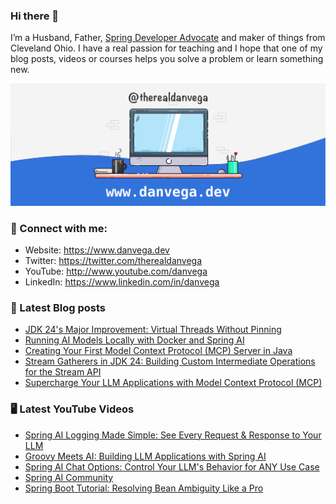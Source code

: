 ### Hi there 👋

I’m a Husband, Father, [Spring Developer Advocate](https://tanzu.vmware.com/developer/advocates/) and maker of things from Cleveland Ohio. I have a real passion for teaching and I hope that one of my blog posts, videos or courses helps you solve a problem or learn something new.

![Profile Header](./github_profile_header.png)

### 🤝 Connect with me:

- Website: https://www.danvega.dev
- Twitter: https://twitter.com/therealdanvega
- YouTube: http://www.youtube.com/danvega
- LinkedIn: https://www.linkedin.com/in/danvega

### 📝 Latest Blog posts

<!-- BLOG-POST-LIST:START -->
- [JDK 24's Major Improvement: Virtual Threads Without Pinning](https://www.danvega.dev/blog/jdk-24-virtual-threads-without-pinning)
- [Running AI Models Locally with Docker and Spring AI](https://www.danvega.dev/blog/docker-model-runner)
- [Creating Your First Model Context Protocol (MCP) Server in Java](https://www.danvega.dev/blog/creating-your-first-mcp-server-java)
- [Stream Gatherers in JDK 24: Building Custom Intermediate Operations for the Stream API](https://www.danvega.dev/blog/stream-gatherers)
- [Supercharge Your LLM Applications with Model Context Protocol (MCP)](https://www.danvega.dev/blog/model-context-protocol-introduction)<!-- BLOG-POST-LIST:END -->

### 🖥 Latest YouTube Videos

<!-- YOUTUBE:START -->
- [Spring AI Logging Made Simple: See Every Request &amp; Response to Your LLM](https://www.youtube.com/watch?v=R_BXvIKrN4c)
- [Groovy Meets AI: Building LLM Applications with Spring AI](https://www.youtube.com/watch?v=rQwm9--DMIA)
- [Spring AI Chat Options: Control Your LLM&#39;s Behavior for ANY Use Case](https://www.youtube.com/watch?v=MrC-xDvkJlE)
- [Spring AI Community](https://www.youtube.com/shorts/ueGEfejLSDY)
- [Spring Boot Tutorial: Resolving Bean Ambiguity Like a Pro](https://www.youtube.com/watch?v=jCjHAD94c8A)
<!-- YOUTUBE:END -->
